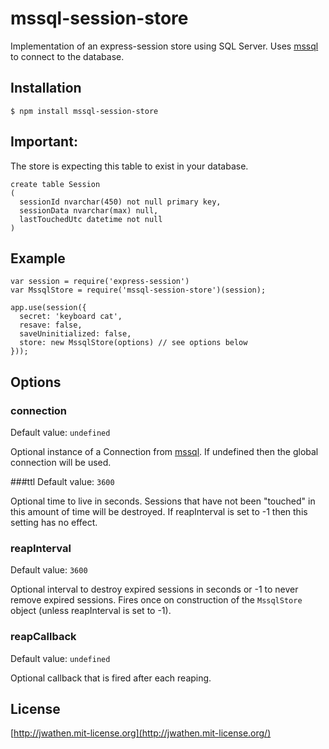 # mssql-session-store

Implementation of an express-session store using SQL Server.  Uses [mssql](https://github.com/patriksimek/node-mssql) to connect to the database.

## Installation

```
$ npm install mssql-session-store
```

## Important:
The store is expecting this table to exist in your database.
```
create table Session
(
  sessionId nvarchar(450) not null primary key,
  sessionData nvarchar(max) null,
  lastTouchedUtc datetime not null  
)
```

## Example
```
var session = require('express-session')
var MssqlStore = require('mssql-session-store')(session);

app.use(session({
  secret: 'keyboard cat',
  resave: false,
  saveUninitialized: false,
  store: new MssqlStore(options) // see options below
}));
```

## Options
### connection
Default value: `undefined`

Optional instance of a Connection from [mssql](https://github.com/patriksimek/node-mssql).  If undefined then the global connection will be used.

###ttl
Default value: `3600`

Optional time to live in seconds.  Sessions that have not been "touched" in this amount of time will be destroyed.  If reapInterval is set to -1 then this setting has no effect.

### reapInterval
Default value: `3600`

Optional interval to destroy expired sessions in seconds or -1 to never remove expired sessions.  Fires once on construction of the `MssqlStore` object (unless reapInterval is set to -1).

### reapCallback
Default value: `undefined`

Optional callback that is fired after each reaping.

## License
[http://jwathen.mit-license.org](http://jwathen.mit-license.org/)
